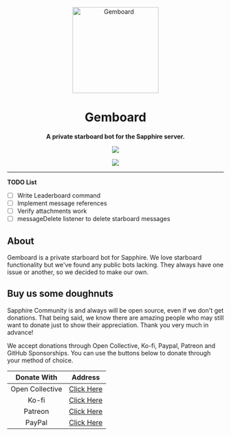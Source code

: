 <div align="center">

<img height="200" src="https://cdn.skyra.pw/gh-assets/sapphire-banner.png" alt="Gemboard"/>

# Gemboard

**A private starboard bot for the Sapphire server.**

<a href="https://github.com/sapphiredev/gemboard/blob/main/LICENSE" alt="License"><img src="https://img.shields.io/github/license/sapphiredev/gemboard"/></a>

<a href="https://discord.gg/sapphiredev" alt="Support Server"><img src="https://discord.com/api/guilds/737141877803057244/embed.png?style=banner2"/></a>

</div>

---

**TODO List**
- [ ] Write Leaderboard command
- [ ] Implement message references
- [ ] Verify attachments work
- [ ] messageDelete listener to delete starboard messages

## About

Gemboard is a private starboard bot for Sapphire. We love starboard functionality but we've found any public bots lacking. They always have one issue or another, so we decided to make our own.

## Buy us some doughnuts

Sapphire Community is and always will be open source, even if we don't get donations. That being said, we know there are amazing people who may still want to donate just to show their appreciation. Thank you very much in advance!

We accept donations through Open Collective, Ko-fi, Paypal, Patreon and GitHub Sponsorships. You can use the buttons below to donate through your method of choice.

|   Donate With   |                       Address                       |
| :-------------: | :-------------------------------------------------: |
| Open Collective | [Click Here](https://sapphirejs.dev/opencollective) |
|      Ko-fi      |      [Click Here](https://sapphirejs.dev/kofi)      |
|     Patreon     |    [Click Here](https://sapphirejs.dev/patreon)     |
|     PayPal      |     [Click Here](https://sapphirejs.dev/paypal)     |
